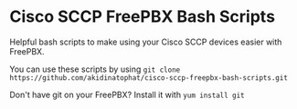 # Cisco SCCP FreePBX Bash Scripts
Helpful bash scripts to make using your Cisco SCCP devices easier with FreePBX.

You can use these scripts by using
`git clone https://github.com/akidinatophat/cisco-sccp-freepbx-bash-scripts.git`

Don't have git on your FreePBX? Install it with `yum install git`
